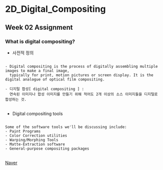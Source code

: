 # 2D_Digital_Compositing
## Week 02 Assignment
### What is digital compositing?
+ 사전적 정의
<pre>
<code>
- Digital compositing is the process of digitally assembling multiple images to make a final image,
  typically for print, motion pictures or screen display. It is the digital analogue of optical film compositing.

- 디지털 합성[ digital compositing ] : 
  연속된 이미지나 합성 이미지를 만들기 위해 적어도 2개 이상의 소스 이미지들을 디지털로 합성하는 것.
</code>
</pre>

+ Digital compositing tools
<pre>
<code>
Some of the software tools we'll be discussing include:
- Paint Programs
- Color Correction utilities
- Warping/Morphing Tools
- Matte-Extraction software
- General-purpose compositing packages
</code>
</pre>

[Naver](https://terms.naver.com/entry.nhn?docId=1649302&cid=50372&categoryId=50372)
